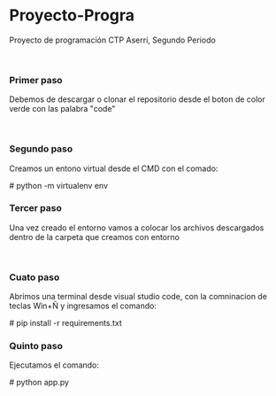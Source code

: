 # Proyecto-Progra
Proyecto de programación CTP Aserri, Segundo Periodo

<br>
<h3>Primer paso</h3>
<p>Debemos de descargar o clonar el repositorio desde el boton de color verde con las palabra "code"</p>
<br>
<h3>Segundo paso</h3>
<p>Creamos un entono virtual desde el CMD con el comado:</p>
# python -m virtualenv env
<br>
<h3>Tercer paso</h3>
<p>Una vez creado el entorno vamos a colocar los archivos descargados dentro de la carpeta que creamos con entorno</p>
<br>
<h3>Cuato paso</h3>
<p>Abrimos una terminal desde visual studio code, con la comninacion de teclas Win+Ñ y ingresamos el comando:</p>
# pip install -r requirements.txt
<br>
<h3>Quinto paso</h3>
<p>Ejecutamos el comando:</p>
# python app.py
